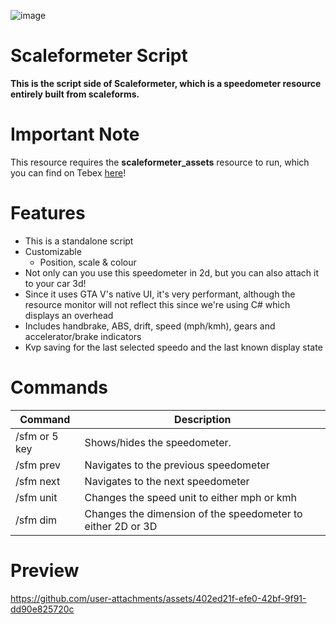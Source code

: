 ![image](https://github.com/user-attachments/assets/10e10440-d4b2-4edd-b8b1-d175de545fe2)

# Scaleformeter Script
**This is the script side of Scaleformeter, which is a speedometer resource entirely built from scaleforms.**

# Important Note
This resource requires the **scaleformeter_assets** resource to run, which you can find on Tebex [here](https://sapheneiastudios.tebex.io/package/6614768)!

# Features
- This is a standalone script
- Customizable
  - Position, scale & colour
- Not only can you use this speedometer in 2d, but you can also attach it to your car 3d!
- Since it uses GTA V's native UI, it's very performant, although the resource monitor will not reflect this since we're using C# which displays an overhead
- Includes handbrake, ABS, drift, speed (mph/kmh), gears and accelerator/brake indicators
- Kvp saving for the last selected speedo and the last known display state

# Commands
| Command                                         | Description                               |
|-------------------------------------|----------------------------|
| /sfm or 5 key       |  Shows/hides the speedometer.                       |
| /sfm prev     | Navigates to the previous speedometer                        |
| /sfm next  | Navigates to the next speedometer                      |
| /sfm unit               | Changes the speed unit to either mph or kmh                      |
| /sfm dim                           | Changes the dimension of the speedometer to either 2D or 3D                      |

# Preview
https://github.com/user-attachments/assets/402ed21f-efe0-42bf-9f91-dd90e825720c
